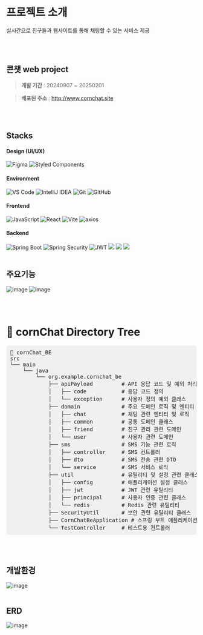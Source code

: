 # 프로젝트 소개
실시간으로 친구들과 웹사이트를 통해 채팅할 수 있는 서비스 제공

<br><br>

## 콘챗 web project
>**개발 기간** : 20240907 ~ 20250201

>**배포된 주소** : http://www.cornchat.site

<br> <br>


## Stacks
#### Design (UI/UX) 
![Figma](https://img.shields.io/badge/Figma-F24E1E?style=for-the-badge&logo=figma&logoColor=white)  ![Styled Components](https://img.shields.io/badge/Styled%20Components-DB7093?style=for-the-badge&logo=styled-components&logoColor=white)

#### Environment
![VS Code](https://img.shields.io/badge/VS%20Code-007ACC?style=for-the-badge&logo=visual-studio-code&logoColor=white)  ![IntelliJ IDEA](https://img.shields.io/badge/IntelliJ%20IDEA-000000?style=for-the-badge&logo=intellij-idea&logoColor=white)  ![Git](https://img.shields.io/badge/Git-F05032?style=for-the-badge&logo=git&logoColor=white)    ![GitHub](https://img.shields.io/badge/GitHub-181717?style=for-the-badge&logo=github&logoColor=white)

#### Frontend 
![JavaScript](https://img.shields.io/badge/JavaScript-F7DF1E?style=for-the-badge&logo=javascript&logoColor=black)  ![React](https://img.shields.io/badge/React-61DAFB?style=for-the-badge&logo=react&logoColor=black)  ![Vite](https://img.shields.io/badge/Vite-4B32C3?style=for-the-badge&logo=vite&logoColor=white)  ![axios](https://img.shields.io/badge/axios-007ACC?style=for-the-badge&logo=axios&logoColor=white)


#### Backend
![Spring Boot](https://img.shields.io/badge/Spring%20Boot-6DB33F?style=for-the-badge&logo=spring-boot&logoColor=white)  ![Spring Security](https://img.shields.io/badge/Spring%20Security-4A5B6D?style=for-the-badge&logo=spring-security&logoColor=white)   ![JWT](https://img.shields.io/badge/JWT-000000?style=for-the-badge&logo=json-web-tokens&logoColor=white) <img src="https://img.shields.io/badge/mongodb-47A248?style=for-the-badge&logo=mongodb&logoColor=white"> <img src="https://img.shields.io/badge/mysql-4479A1?style=for-the-badge&logo=mysql&logoColor=white"> <img src="https://img.shields.io/badge/redis-FF4438?style=for-the-badge&logo=redis&logoColor=white">
<br><br>

## 주요기능
![image](https://github.com/user-attachments/assets/04e9c914-9013-4773-94dc-cf5fa3115aea)
![image](https://github.com/user-attachments/assets/03d3a2f9-4cb2-485a-88d4-a530f2280505)

<br><br>

# 🌴 cornChat Directory Tree
<pre style="background-color: #f0f0f0; padding: 10px; border-radius: 5px;">
📁 cornChat_BE
src
└── main
    └── java
        └── org.example.cornchat_be
            ├── apiPayload         # API 응답 코드 및 예외 처리 관련 클래스
            │   ├── code           # 응답 코드 정의
            │   └── exception      # 사용자 정의 예외 클래스
            ├── domain             # 주요 도메인 로직 및 엔티티
            │   ├── chat           # 채팅 관련 엔티티 및 로직
            │   ├── common         # 공통 도메인 클래스
            │   ├── friend         # 친구 관리 관련 도메인
            │   └── user           # 사용자 관련 도메인
            ├── sms                # SMS 기능 관련 로직
            │   ├── controller     # SMS 컨트롤러
            │   ├── dto            # SMS 전송 관련 DTO
            │   └── service        # SMS 서비스 로직
            ├── util               # 유틸리티 및 설정 관련 클래스
            │   ├── config         # 애플리케이션 설정 클래스
            │   ├── jwt            # JWT 관련 유틸리티
            │   ├── principal      # 사용자 인증 관련 클래스
            │   └── redis          # Redis 관련 유틸리티
            ├── SecurityUtil       # 보안 관련 유틸리티 클래스
            ├── CornChatBeApplication # 스프링 부트 애플리케이션 진입점
            └── TestController     # 테스트용 컨트롤러
</pre>
<br> <br>

## 개발환경
![image](https://github.com/user-attachments/assets/99407e81-7e38-47f1-90d3-50d2eb283421)
<br> <br>

## ERD
![image](https://github.com/user-attachments/assets/59c1c533-41b7-40bf-af6f-2ff441413a74)

